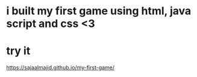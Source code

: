 # i built my first game using html, java script and css <3
# try it
https://sajaalmajid.github.io/my-first-game/
